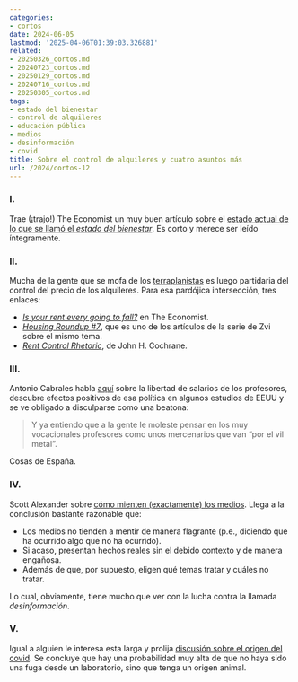 ```yaml
---
categories:
- cortos
date: 2024-06-05
lastmod: '2025-04-06T01:39:03.326881'
related:
- 20250326_cortos.md
- 20240723_cortos.md
- 20250129_cortos.md
- 20240716_cortos.md
- 20250305_cortos.md
tags:
- estado del bienestar
- control de alquileres
- educación pública
- medios
- desinformación
- covid
title: Sobre el control de alquileres y cuatro asuntos más
url: /2024/cortos-12
---
```


### I.

Trae (¡trajo!) The Economist un muy buen artículo sobre el [estado actual de lo que se llamó el _estado del bienestar_](https://www.economist.com/britain/2022/11/10/the-night-watchman-welfare-state). Es corto y merece ser leído íntegramente.

### II.

Mucha de la gente que se mofa de los [terraplanistas](/2023/entendiendo-terraplanistas/) es luego partidaria del control del precio de los alquileres. Para esa pardójica intersección, tres enlaces:

- [_Is your rent every going to fall?_](https://www.economist.com/international/2024/05/29/is-your-rent-ever-going-to-fall) en The Economist.
- [_Housing Roundup #7_](https://thezvi.wordpress.com/2024/03/04/housing-roundup-7/), que es uno de los artículos de la serie de Zvi sobre el mismo tema.
- [_Rent Control Rhetoric_](https://www.grumpy-economist.com/p/rent-control-rhetoric), de John H. Cochrane.


### III.

Antonio Cabrales habla
[aquí](https://nadaesgratis.es/cabrales/que-efectos-podria-tener-la-libertad-salarial-de-profesores-de-primaria-y-secundaria-publica)
sobre la libertad de salarios de los profesores, descubre efectos positivos de esa política en algunos estudios de EEUU y se ve obligado a disculparse como una beatona:

> Y ya entiendo que a la gente le moleste pensar en los muy vocacionales profesores como unos mercenarios que van “por el vil metal”.

Cosas de España.

### IV.

Scott Alexander sobre [cómo mienten (exactamente) los medios](https://www.astralcodexten.com/p/sorry-i-still-think-i-am-right-about?publication_id=89120&post_id=93503526&isFreemail=true&triedRedirect=true). Llega a la conclusión bastante razonable que:

- Los medios no tienden a mentir de manera flagrante (p.e., diciendo que ha ocurrido algo que no ha ocurrido).
- Si acaso, presentan hechos reales sin el debido contexto y de manera engañosa.
- Además de que, por supuesto, eligen qué temas tratar y cuáles no tratar.

Lo cual, obviamente, tiene mucho que ver con la lucha contra la llamada _desinformación_.


### V.

Igual a alguien le interesa esta larga y prolija [discusión sobre el origen del covid](https://www.astralcodexten.com/p/practically-a-book-review-rootclaim). Se concluye que hay una probabilidad muy alta de que no haya sido una fuga desde un laboratorio, sino que tenga un origen animal.
